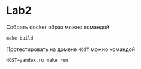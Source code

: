 # Lab2

Собрать docker образ можно командой

```
make build
```

Протестировать на домене `HOST` можно командой

```
HOST=yandex.ru make run
```
